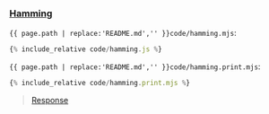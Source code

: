 ### [Hamming](code.zip)

`{{ page.path | replace:'README.md','' }}code/hamming.mjs`:
```js
{% include_relative code/hamming.js %}
```

`{{ page.path | replace:'README.md','' }}code/hamming.print.mjs`:
```js
{% include_relative code/hamming.print.mjs %}
```

> [Response](response/hamming.js)
